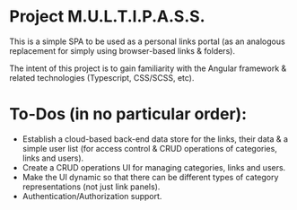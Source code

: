 # Project M.U.L.T.I.P.A.S.S.

This is a simple SPA to be used as a personal links portal (as an analogous replacement for simply using browser-based links & folders).

The intent of this project is to gain familiarity with the Angular framework & related technologies (Typescript, CSS/SCSS, etc).

# To-Dos (in no particular order):

* Establish a cloud-based back-end data store for the links, their data & a simple user list (for access control & CRUD operations of categories, links and users).
* Create a CRUD operations UI for managing categories, links and users.
* Make the UI dynamic so that there can be different types of category representations (not just link panels).
* Authentication/Authorization support.
